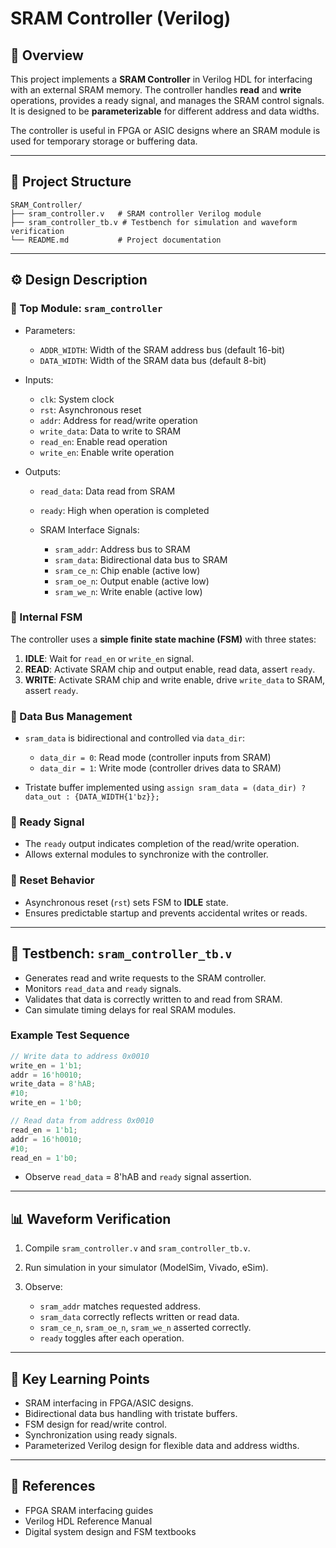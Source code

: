 # SRAM Controller (Verilog)

## 📘 Overview

This project implements a **SRAM Controller** in Verilog HDL for interfacing with an external SRAM memory. The controller handles **read** and **write** operations, provides a ready signal, and manages the SRAM control signals. It is designed to be **parameterizable** for different address and data widths.

The controller is useful in FPGA or ASIC designs where an SRAM module is used for temporary storage or buffering data.

---

## 🧩 Project Structure

```
SRAM_Controller/
├── sram_controller.v   # SRAM controller Verilog module
├── sram_controller_tb.v # Testbench for simulation and waveform verification
└── README.md           # Project documentation
```

---

## ⚙️ Design Description

### 🧠 Top Module: `sram_controller`

* Parameters:

  * `ADDR_WIDTH`: Width of the SRAM address bus (default 16-bit)
  * `DATA_WIDTH`: Width of the SRAM data bus (default 8-bit)
* Inputs:

  * `clk`: System clock
  * `rst`: Asynchronous reset
  * `addr`: Address for read/write operation
  * `write_data`: Data to write to SRAM
  * `read_en`: Enable read operation
  * `write_en`: Enable write operation
* Outputs:

  * `read_data`: Data read from SRAM
  * `ready`: High when operation is completed
  * SRAM Interface Signals:

    * `sram_addr`: Address bus to SRAM
    * `sram_data`: Bidirectional data bus to SRAM
    * `sram_ce_n`: Chip enable (active low)
    * `sram_oe_n`: Output enable (active low)
    * `sram_we_n`: Write enable (active low)

### 🔹 Internal FSM

The controller uses a **simple finite state machine (FSM)** with three states:

1. **IDLE**: Wait for `read_en` or `write_en` signal.
2. **READ**: Activate SRAM chip and output enable, read data, assert `ready`.
3. **WRITE**: Activate SRAM chip and write enable, drive `write_data` to SRAM, assert `ready`.

### 🔹 Data Bus Management

* `sram_data` is bidirectional and controlled via `data_dir`:

  * `data_dir = 0`: Read mode (controller inputs from SRAM)
  * `data_dir = 1`: Write mode (controller drives data to SRAM)
* Tristate buffer implemented using `assign sram_data = (data_dir) ? data_out : {DATA_WIDTH{1'bz}};`

### 🔹 Ready Signal

* The `ready` output indicates completion of the read/write operation.
* Allows external modules to synchronize with the controller.

### 🔹 Reset Behavior

* Asynchronous reset (`rst`) sets FSM to **IDLE** state.
* Ensures predictable startup and prevents accidental writes or reads.

---

## 🧪 Testbench: `sram_controller_tb.v`

* Generates read and write requests to the SRAM controller.
* Monitors `read_data` and `ready` signals.
* Validates that data is correctly written to and read from SRAM.
* Can simulate timing delays for real SRAM modules.

### Example Test Sequence

```verilog
// Write data to address 0x0010
write_en = 1'b1;
addr = 16'h0010;
write_data = 8'hAB;
#10;
write_en = 1'b0;

// Read data from address 0x0010
read_en = 1'b1;
addr = 16'h0010;
#10;
read_en = 1'b0;
```

* Observe `read_data` = 8'hAB and `ready` signal assertion.

---

## 📊 Waveform Verification

1. Compile `sram_controller.v` and `sram_controller_tb.v`.
2. Run simulation in your simulator (ModelSim, Vivado, eSim).
3. Observe:

   * `sram_addr` matches requested address.
   * `sram_data` correctly reflects written or read data.
   * `sram_ce_n`, `sram_oe_n`, `sram_we_n` asserted correctly.
   * `ready` toggles after each operation.

---

## 🎯 Key Learning Points

* SRAM interfacing in FPGA/ASIC designs.
* Bidirectional data bus handling with tristate buffers.
* FSM design for read/write control.
* Synchronization using ready signals.
* Parameterized Verilog design for flexible data and address widths.

---

## 📂 References

* FPGA SRAM interfacing guides
* Verilog HDL Reference Manual
* Digital system design and FSM textbooks
